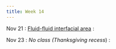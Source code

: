 ```yaml
---
title: Week 14
---
```


Nov 21
: [Fluid-fluid interfacial area](https://guoporousmedialab.github.io/HWRS505-405-2024Fall/lecture/)
  : [](#)

Nov 23
: *No class (Thanksgiving recess*)
  : [](#)

